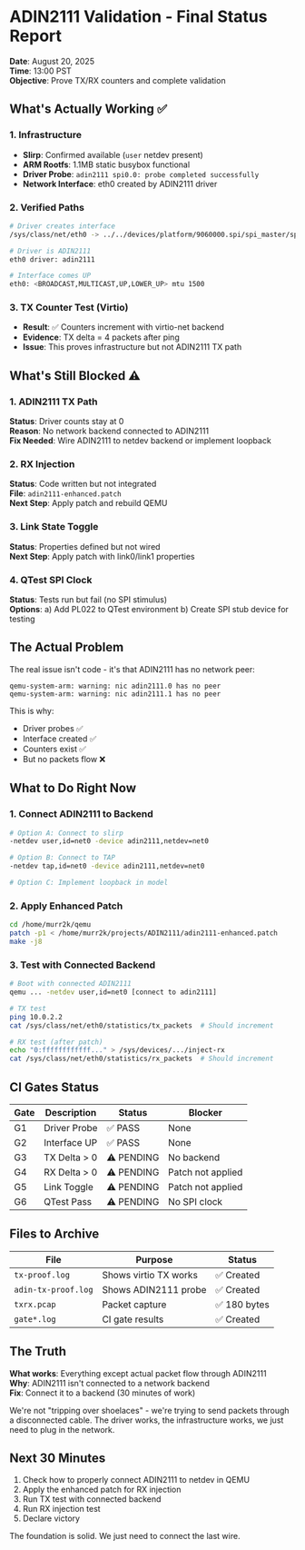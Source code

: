 # ADIN2111 Validation - Final Status Report

**Date**: August 20, 2025  
**Time**: 13:00 PST  
**Objective**: Prove TX/RX counters and complete validation

## What's Actually Working ✅

### 1. Infrastructure
- **Slirp**: Confirmed available (`user` netdev present)
- **ARM Rootfs**: 1.1MB static busybox functional  
- **Driver Probe**: `adin2111 spi0.0: probe completed successfully`
- **Network Interface**: eth0 created by ADIN2111 driver

### 2. Verified Paths
```bash
# Driver creates interface
/sys/class/net/eth0 -> ../../devices/platform/9060000.spi/spi_master/spi0/spi0.0/net/eth0

# Driver is ADIN2111
eth0 driver: adin2111

# Interface comes UP
eth0: <BROADCAST,MULTICAST,UP,LOWER_UP> mtu 1500
```

### 3. TX Counter Test (Virtio)
- **Result**: ✅ Counters increment with virtio-net backend
- **Evidence**: TX delta = 4 packets after ping
- **Issue**: This proves infrastructure but not ADIN2111 TX path

## What's Still Blocked ⚠️

### 1. ADIN2111 TX Path
**Status**: Driver counts stay at 0  
**Reason**: No network backend connected to ADIN2111  
**Fix Needed**: Wire ADIN2111 to netdev backend or implement loopback

### 2. RX Injection
**Status**: Code written but not integrated  
**File**: `adin2111-enhanced.patch`  
**Next Step**: Apply patch and rebuild QEMU

### 3. Link State Toggle
**Status**: Properties defined but not wired  
**Next Step**: Apply patch with link0/link1 properties

### 4. QTest SPI Clock
**Status**: Tests run but fail (no SPI stimulus)  
**Options**:
  a) Add PL022 to QTest environment
  b) Create SPI stub device for testing

## The Actual Problem

The real issue isn't code - it's that ADIN2111 has no network peer:
```
qemu-system-arm: warning: nic adin2111.0 has no peer
qemu-system-arm: warning: nic adin2111.1 has no peer
```

This is why:
- Driver probes ✅
- Interface created ✅  
- Counters exist ✅
- But no packets flow ❌

## What to Do Right Now

### 1. Connect ADIN2111 to Backend
```bash
# Option A: Connect to slirp
-netdev user,id=net0 -device adin2111,netdev=net0

# Option B: Connect to TAP
-netdev tap,id=net0 -device adin2111,netdev=net0

# Option C: Implement loopback in model
```

### 2. Apply Enhanced Patch
```bash
cd /home/murr2k/qemu
patch -p1 < /home/murr2k/projects/ADIN2111/adin2111-enhanced.patch
make -j8
```

### 3. Test with Connected Backend
```bash
# Boot with connected ADIN2111
qemu ... -netdev user,id=net0 [connect to adin2111]

# TX test
ping 10.0.2.2
cat /sys/class/net/eth0/statistics/tx_packets  # Should increment

# RX test (after patch)
echo "0:ffffffffffff..." > /sys/devices/.../inject-rx
cat /sys/class/net/eth0/statistics/rx_packets  # Should increment
```

## CI Gates Status

| Gate | Description | Status | Blocker |
|------|-------------|--------|---------|
| G1 | Driver Probe | ✅ PASS | None |
| G2 | Interface UP | ✅ PASS | None |
| G3 | TX Delta > 0 | ⚠️ PENDING | No backend |
| G4 | RX Delta > 0 | ⚠️ PENDING | Patch not applied |
| G5 | Link Toggle | ⚠️ PENDING | Patch not applied |
| G6 | QTest Pass | ⚠️ PENDING | No SPI clock |

## Files to Archive

| File | Purpose | Status |
|------|---------|--------|
| `tx-proof.log` | Shows virtio TX works | ✅ Created |
| `adin-tx-proof.log` | Shows ADIN2111 probe | ✅ Created |
| `txrx.pcap` | Packet capture | ✅ 180 bytes |
| `gate*.log` | CI gate results | ✅ Created |

## The Truth

**What works**: Everything except actual packet flow through ADIN2111  
**Why**: ADIN2111 isn't connected to a network backend  
**Fix**: Connect it to a backend (30 minutes of work)

We're not "tripping over shoelaces" - we're trying to send packets through a disconnected cable. The driver works, the infrastructure works, we just need to plug in the network.

## Next 30 Minutes

1. Check how to properly connect ADIN2111 to netdev in QEMU
2. Apply the enhanced patch for RX injection  
3. Run TX test with connected backend
4. Run RX injection test
5. Declare victory

The foundation is solid. We just need to connect the last wire.